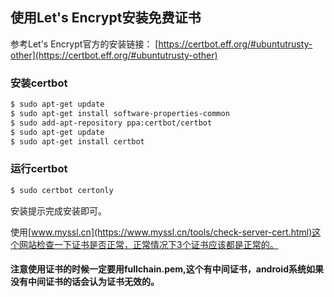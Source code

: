 ## 使用Let's Encrypt安装免费证书

参考Let's Encrypt官方的安装链接：
[https://certbot.eff.org/#ubuntutrusty-other](https://certbot.eff.org/#ubuntutrusty-other)

### 安装certbot
```sh
$ sudo apt-get update
$ sudo apt-get install software-properties-common
$ sudo add-apt-repository ppa:certbot/certbot
$ sudo apt-get update
$ sudo apt-get install certbot 
```
### 运行certbot
```sh
$ sudo certbot certonly
```
安装提示完成安装即可。

使用[www.myssl.cn](https://www.myssl.cn/tools/check-server-cert.html)这个网站检查一下证书是否正常，正常情况下3个证书应该都是正常的。
#### 注意使用证书的时候一定要用fullchain.pem,这个有中间证书，android系统如果没有中间证书的话会认为证书无效的。
